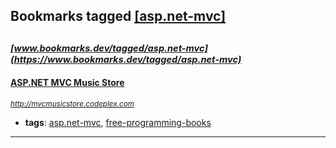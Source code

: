 ## Bookmarks tagged [[asp.net-mvc]](https://www.bookmarks.dev/search?q=[asp.net-mvc])

_<sup><sup>[www.bookmarks.dev/tagged/asp.net-mvc](https://www.bookmarks.dev/tagged/asp.net-mvc)</sup></sup>_
---
#### [ASP.NET MVC Music Store](http://mvcmusicstore.codeplex.com)
_<sup>http://mvcmusicstore.codeplex.com</sup>_

* **tags**: [asp.net-mvc](../tagged/asp.net-mvc.md), [free-programming-books](../tagged/free-programming-books.md)
---
